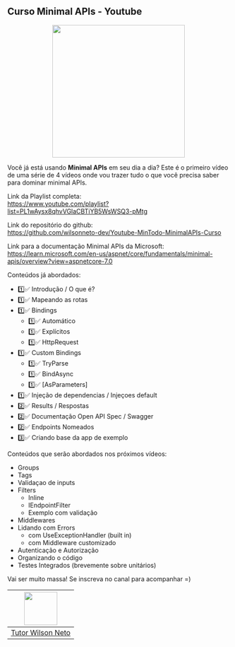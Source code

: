 ## Curso Minimal APIs - Youtube 

<p align=center>
  <img width="300" src="https://user-images.githubusercontent.com/20674439/216841373-3e7740c1-4c4e-420e-9753-2dd30bde0529.jpg" />
</p>

<p>

Você já está usando <b>Minimal APIs</b> em seu dia a dia? Este é o primeiro vídeo de uma série de 4 vídeos onde vou trazer tudo o que você precisa saber para dominar minimal APIs. 

Link da Playlist completa: <br />
https://www.youtube.com/playlist?list=PL1wAysx8qhvVGlaCBTiYB5WsWSQ3-pMtg

Link do repositório do github:<br />
https://github.com/wilsonneto-dev/Youtube-MinTodo-MinimalAPIs-Curso

Link para a documentação Minimal APIs da Microsoft: <br />
https://learn.microsoft.com/en-us/aspnet/core/fundamentals/minimal-apis/overview?view=aspnetcore-7.0

Conteúdos já abordados:

- 1️⃣✅ Introdução / O que é?
- 1️⃣✅ Mapeando as rotas
- 1️⃣✅ Bindings
    - 1️⃣✅ Automático
    - 1️⃣✅ Explícitos
    - 1️⃣✅ HttpRequest
- 1️⃣✅ Custom Bindings
    - 1️⃣✅ TryParse
    - 1️⃣✅ BindAsync
    - 1️⃣✅ [AsParameters]
- 1️⃣✅ Injeção de dependencias / Injeçoes default
- 2️⃣✅ Results / Respostas
- 2️⃣✅ Documentação Open API Spec / Swagger
- 2️⃣✅ Endpoints Nomeados
- 3️⃣✅ Criando base da app de exemplo

Conteúdos que serão abordados nos próximos vídeos:

- Groups
- Tags
- Validaçao de inputs
- Filters
    - Inline
    - IEndpointFilter
    - Exemplo com validação
- Middlewares
- Lidando com Errors
    - com UseExceptionHandler (built in)
    - com Middleware customizado
- Autenticação e Autorização
- Organizando o código
- Testes Integrados (brevemente sobre unitários)

Vai ser muito massa!
Se inscreva no canal para acompanhar =)

</p>


| [<img src="https://github.com/wilsonneto-dev.png" width="75px;"/>][1] |
| :-: |
|[Tutor Wilson Neto][1]|


[1]: https://github.com/wilsonneto-dev
